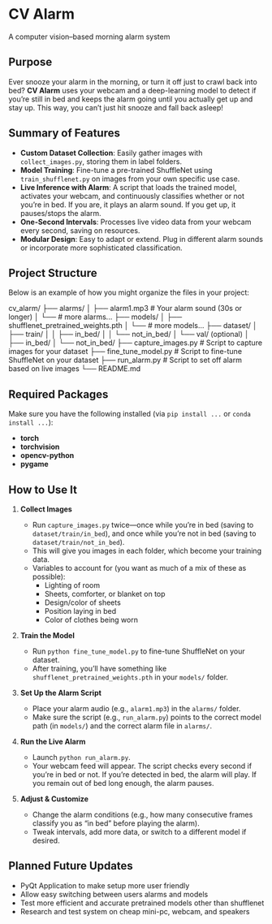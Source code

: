 # CV Alarm
A computer vision–based morning alarm system

## Purpose
Ever snooze your alarm in the morning, or turn it off just to crawl back into bed? **CV Alarm** uses your webcam and a deep-learning model to detect if you’re still in bed and keeps the alarm going until you actually get up and stay up. This way, you can’t just hit snooze and fall back asleep!

## Summary of Features
- **Custom Dataset Collection**: Easily gather images with `collect_images.py`, storing them in label folders.
- **Model Training**: Fine-tune a pre-trained ShuffleNet using `train_shufflenet.py` on images from your own specific use case.
- **Live Inference with Alarm**: A script that loads the trained model, activates your webcam, and continuously classifies whether or not you’re in bed. If you are, it plays an alarm sound. If you get up, it pauses/stops the alarm.
- **One-Second Intervals**: Processes live video data from your webcam every second, saving on resources.
- **Modular Design**: Easy to adapt or extend. Plug in different alarm sounds or incorporate more sophisticated classification.

## Project Structure
Below is an example of how you might organize the files in your project:

cv_alarm/ 
├── alarms/
│ ├── alarm1.mp3 # Your alarm sound (30s or longer)
│ └── # more alarms...
├── models/ 
│ ├── shufflenet_pretrained_weights.pth
│ └── # more models... 
├── dataset/
│ ├── train/
│ │ ├── in_bed/
│ │ └── not_in_bed/
│ └── val/ (optional)
│   ├── in_bed/ 
│   └── not_in_bed/
├── capture_images.py # Script to capture images for your dataset 
├── fine_tune_model.py # Script to fine-tune ShuffleNet on your dataset 
├── run_alarm.py # Script to set off alarm based on live images 
└── README.md 


## Required Packages
Make sure you have the following installed (via `pip install ...` or `conda install ...`):
- **torch**
- **torchvision**
- **opencv-python**
- **pygame**

## How to Use It
1. **Collect Images**  
   - Run `capture_images.py` twice—once while you’re in bed (saving to `dataset/train/in_bed`), and once while you’re not in bed (saving to `dataset/train/not_in_bed`).  
   - This will give you images in each folder, which become your training data.
   - Variables to account for (you want as much of a mix of these as possible):
        - Lighting of room
        - Sheets, comforter, or blanket on top
        - Design/color of sheets
        - Position laying in bed
        - Color of clothes being worn 

2. **Train the Model**  
   - Run `python fine_tune_model.py` to fine-tune ShuffleNet on your dataset.  
   - After training, you’ll have something like `shufflenet_pretrained_weights.pth` in your `models/` folder.

3. **Set Up the Alarm Script**  
   - Place your alarm audio (e.g., `alarm1.mp3`) in the `alarms/` folder.  
   - Make sure the script (e.g., `run_alarm.py`) points to the correct model path (in `models/`) and the correct alarm file in `alarms/`.

4. **Run the Live Alarm**  
   - Launch `python run_alarm.py`.  
   - Your webcam feed will appear. The script checks every second if you’re in bed or not. If you’re detected in bed, the alarm will play. If you remain out of bed long enough, the alarm pauses.

5. **Adjust & Customize**  
   - Change the alarm conditions (e.g., how many consecutive frames classify you as “in bed” before playing the alarm).  
   - Tweak intervals, add more data, or switch to a different model if desired.

## Planned Future Updates
- PyQt Application to make setup more user friendly
- Allow easy switching between users alarms and models
- Test more efficient and accurate pretrained models other than shufflenet
- Research and test system on cheap mini-pc, webcam, and speakers
